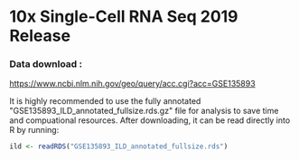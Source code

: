 # 10x Single-Cell RNA Seq 2019 Release

### Data download :

https://www.ncbi.nlm.nih.gov/geo/query/acc.cgi?acc=GSE135893

It is highly recommended to use the fully annotated "GSE135893_ILD_annotated_fullsize.rds.gz" file for analysis to save time and compuational resources. After downloading, it can be read directly into R by running:
```R
ild <- readRDS("GSE135893_ILD_annotated_fullsize.rds")
```
